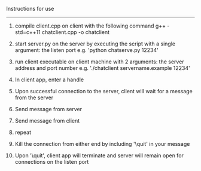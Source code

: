 Instructions for use
********************
1. compile client.cpp on client with the following command
		g++ -std=c++11 chatclient.cpp -o chatclient

2. start server.py on the server by executing the script with a single argument: the listen port
		e.g. 'python chatserve.py 12234'

3. run client executable on client machine with 2 arguments: the server address and port number
		e.g. './chatclient servername.example 12234'	

4. In client app, enter a handle

5. Upon successful connection to the server, client will wait for a message from the server

6. Send message from server

7. Send message from client

8. repeat

9. Kill the connection from either end by including '\quit' in your message

10. Upon '\quit', client app will terminate and server will remain open for connections on the listen port

